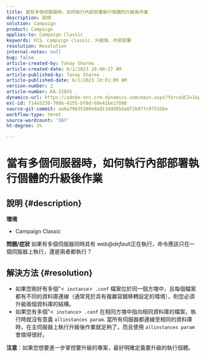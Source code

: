 ```yaml
---
title: 當有多個伺服器時，如何執行內部部署執行個體的升級後作業
description: 說明
solution: Campaign
product: Campaign
applies-to: Campaign Classic
keywords: KCS、campaign classic、升級後、內部部署
resolution: Resolution
internal-notes: null
bug: false
article-created-by: Tanay Sharma .
article-created-date: 6/1/2023 10:00:27 AM
article-published-by: Tanay Sharma .
article-published-date: 6/1/2023 10:01:09 AM
version-number: 2
article-number: KA-22055
dynamics-url: https://adobe-ent.crm.dynamics.com/main.aspx?forceUCI=1&pagetype=entityrecord&etn=knowledgearticle&id=09c1841e-6300-ee11-8f6e-6045bd0067ea
exl-id: f14a5238-708b-4155-bf8d-60e41be1f880
source-git-commit: aa6a79635380eda913ddd95da0f2b97fc975356e
workflow-type: tm+mt
source-wordcount: '167'
ht-degree: 3%

---
```


# 當有多個伺服器時，如何執行內部部署執行個體的升級後作業

## 說明 {#description}

<b>環境</b>
- Campaign Classic



<b>問題/症狀</b>
如果有多個伺服器同時具有 *web@default*&#x200B;正在執行，命令應該只在一個伺服器上執行，還是兩者都執行？


## 解決方法 {#resolution}


- 如果您剛好有多個&quot;&lt;` instance`>` .conf` 檔案位於同一個方塊中，且每個檔案都有不同的資料庫連線（通常見於具有複雜容錯移轉設定的環境），則您必須升級兩個資料庫的結構。
- 如果您有多個&quot;&lt;` instance`>` .conf` 在相同方塊中指向相同資料庫的檔案，執行時就沒有意義 `allinstances param`. 當所有伺服器都連線至相同的資料庫時，在主伺服器上執行升級後作業就足夠了，而且使用 `allinstances param` 會做得很好。




<b>注意</b>：如果您想要進一步掌控要升級的專案，最好明確定義要升級的執行個體。
